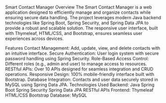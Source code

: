 Smart Contact Manager
Overview
The Smart Contact Manager is a web application designed to efficiently manage and organize contacts while ensuring secure data handling. The project leverages modern Java backend technologies like Spring Boot, Spring Security, and Spring Data JPA to provide a robust and scalable solution. The responsive user interface, built with Thymeleaf, HTML/CSS, and Bootstrap, ensures seamless user experiences across devices.

Features
Contact Management: Add, update, view, and delete contacts with an intuitive interface.
Secure Authentication: User login system with secure password handling using Spring Security.
Role-Based Access Control: Different roles (e.g., admin and user) to manage access to resources.
RESTful APIs: Over 10 APIs designed for seamless integration and CRUD operations.
Responsive Design: 100% mobile-friendly interface built with Bootstrap.
Database Integration: Contacts and user data securely stored in MySQL using Spring Data JPA.
Technologies Used
Backend:
Java
Spring Boot
Spring Security
Spring Data JPA
RESTful APIs
Frontend:
Thymeleaf
HTML/CSS
Bootstrap
Database:
MySQL

